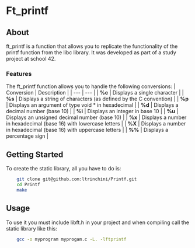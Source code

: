 # Ft_printf

## About <a name = "about"></a>

ft_printf is a function that allows you to replicate the functionality of the printf function from the libc library. It was developed as part of a study project at school 42.

### Features

The ft_printf function allows you to handle the following conversions:
| Conversion | Description |
| --- | --- |
| **%c** | Displays a single character |
| **%s** | Displays a string of characters (as defined by the C convention) |
| **%p** | Displays an argument of type void * in hexadecimal |
| **%d** | Displays a decimal number (base 10) |
| **%i** | Displays an integer in base 10 |
| **%u** | Displays an unsigned decimal number (base 10) |
| **%x** | Displays a number in hexadecimal (base 16) with lowercase letters |
| **%X** | Displays a number in hexadecimal (base 16) with uppercase letters |
| **%%** | Displays a percentage sign |



## Getting Started

To create the static library, all you have to do is:
````bash 
	git clone git@github.com:ltrinchini/Printf.git
	cd Printf
	make
````

## Usage

To use it you must include libft.h in your project and when compiling call the static library like this:
````bash
	gcc -o myprogram myprogam.c -L. -lftprintf 
````
